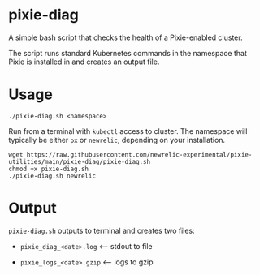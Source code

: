 # pixie-diag

A simple bash script that checks the health of a Pixie-enabled cluster.

The script runs standard Kubernetes commands in the namespace that Pixie is installed in and creates an output file.

# Usage

```
./pixie-diag.sh <namespace>
```

Run from a terminal with `kubectl` access to cluster. The namespace will typically be either `px` or `newrelic`, depending on your installation.
```
wget https://raw.githubusercontent.com/newrelic-experimental/pixie-utilities/main/pixie-diag/pixie-diag.sh
chmod +x pixie-diag.sh
./pixie-diag.sh newrelic
```

# Output

`pixie-diag.sh` outputs to terminal and creates two files:

- `pixie_diag_<date>.log` <-- stdout to file

- `pixie_logs_<date>.gzip` <-- logs to gzip
